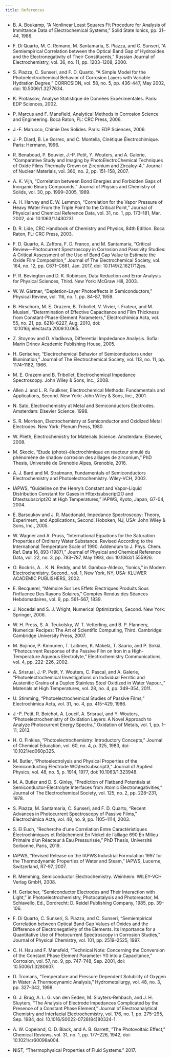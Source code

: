 ```yaml
---
title: References
---
```


* B. A. Boukamp, “A Nonlinear Least Squares Fit Procedure for Analysis of Immittance Data of Electrochemical Systems,” Solid State Ionics, pp. 31–44, 1986.

* F. Di Quarto, M. C. Romano, M. Santamaria, S. Piazza, and C. Sunseri, “A Semiempirical Correlation between the Optical Band Gap of Hydroxides and the Electronegativity of Their Constituents,” Russian Journal of Electrochemistry, vol. 36, no. 11, pp. 1203–1208, 2000.

* S. Piazza, C. Sunseri, and F. D. Quarto, “A Simple Model for the Photoelectrochemical Behavior of Corrosion Layers with Variable Hydration Degree,” CORROSION, vol. 58, no. 5, pp. 436–447, May 2002, doi: 10.5006/1.3277634.

* K. Protassov, Analyse Statistique de Données Expérimentales. Paris: EDP Sciences, 2002.

* P. Marcus and F. Mansfield, Analytical Methods in Corrosion Science and Engineering. Boca Raton, FL: CRC Press, 2006.

* J.-F. Marucco, Chimie Des Solides. Paris: EDP Sciences, 2006.

* J.-P. Diard, B. Le Gorrec, and C. Montella, Cinétique Électrochimique. Paris: Hermann, 1996.

* R. Benaboud, P. Bouvier, J.-P. Petit, Y. Wouters, and A. Galerie, “Comparative Study and Imaging by PhotoElectroChemical Techniques of Oxide Films Thermally Grown on Zirconium and Zircaloy-4,” Journal of Nuclear Materials, vol. 360, no. 2, pp. 151–158, 2007.

* A. K. Vijh, “Correlation between Bond Energies and Forbidden Gaps of Inorganic Binary Compounds,” Journal of Physics and Chemistry of Solids, vol. 30, pp. 1999–2005, 1969.

*  A. H. Harvey and E. W. Lemmon, “Correlation for the Vapor Pressure of Heavy Water From the Triple Point to the Critical Point,” Journal of Physical and Chemical Reference Data, vol. 31, no. 1, pp. 173–181, Mar. 2002, doi: 10.1063/1.1430231.

*  D. R. Lide, CRC Handbook of Chemistry and Physics, 84th Edition. Boca Raton, FL: CRC Press, 2003.

*  F. D. Quarto, A. Zaffora, F. D. Franco, and M. Santamaria, “Critical Review—Photocurrent Spectroscopy in Corrosion and Passivity Studies: A Critical Assessment of the Use of Band Gap Value to Estimate the Oxide Film Composition,” Journal of The Electrochemical Society, vol. 164, no. 12, pp. C671–C681, Jan. 2017, doi: 10.1149/2.1621712jes.

*  P. R. Bevington and D. K. Robinson, Data Reduction and Error Analysis for Physical Sciences, Third. New York: McGraw Hill, 2003.

*  W. W. Gärtner, “Depletion-Layer Photoeffects in Semiconductors,” Physical Review, vol. 116, no. 1, pp. 84–87, 1959.

*  B. Hirschorn, M. E. Orazem, B. Tribollet, V. Vivier, I. Frateur, and M. Musiani, “Determination of Effective Capacitance and Film Thickness from Constant-Phase-Element Parameters,” Electrochimica Acta, vol. 55, no. 21, pp. 6218–6227, Aug. 2010, doi: 10.1016/j.electacta.2009.10.065.

*  Z. Stoynov and D. Vladikova, Differential Impdedance Analysis. Sofia: Marin Drinov Academic Publishing House, 2005.

*  H. Gerischer, “Electrochemical Behavior of Semiconductors under Illumination,” Journal of The Electrochemical Society, vol. 113, no. 11, pp. 1174–1182, 1966.

*  M. E. Orazem and B. Tribollet, Electrochemical Impedance Spectroscopy. John Wiley & Sons, Inc., 2008.

*  Allen J. and L. R. Faulkner, Electrochemical Methods: Fundamentals and Applications, Second. New York: John Wiley & Sons, Inc., 2001.

*  N. Sato, Electrochemistry at Metal and Semiconductors Electrodes. Amsterdam: Elsevier Science, 1998.

*  S. R. Morrison, Electrochemistry at Semiconductor and Oxidized Metal Electrodes. New York: Plenum Press, 1980.

*  W. Plieth, Electrochemistry for Materials Science. Amsterdam: Elsevier, 2008.

*  M. Skocic, “Etude (photo)-électrochimique en réacteur simulé du phénomène de shadow corrosion des alliages de zirconium,” PhD Thesis, Université de Grenoble Alpes, Grenoble, 2016.

*  A. J. Bard and M. Stratmann, Fundamentals of Semiconductors Electrochemistry and Photoelectrochemistry. Wiley-VCH, 2002.

*  IAPWS, “Guideline on the Henry’s Constant and Vapor-Liquid Distribution Constant for Gases in H\textsubscript2O and D\textsubscript2O at High Temperatures,” IAPWS, Kyoto, Japan, G7-04, 2004.

*  E. Barsoukov and J. R. Macdonald, Impedance Spectroscopy: Theory, Experiment, and Applications, Second. Hoboken, NJ, USA: John Wiley & Sons, Inc., 2005.

*  W. Wagner and A. Pruss, “International Equations for the Saturation Properties of Ordinary Water Substance. Revised According to the International Temperature Scale of 1990. Addendum to J. Phys. Chem. Ref. Data 16, 893 (1987),” Journal of Physical and Chemical Reference Data, vol. 22, no. 3, pp. 783–787, May 1993, doi: 10.1063/1.555926.

*  O. Bockris, A. . K. N. Reddy, and M. Gamboa-Aldeco, “Ionics,” in Modern Electrochemistry, Second., vol. 1, New York, NY, USA: KLUWER ACADEMIC PUBLISHERS, 2002.

*  E. Becquerel, “Mémoire Sur Les Effets Électriques Produits Sous l’influence Des Rayons Solaires,” Comptes Rendus des Séances Hebdomadaires, vol. 9, pp. 561–567, 1839.

*  J. Nocedal and S. J. Wright, Numerical Optimization, Second. New York: Springer, 2006.

*  W. H. Press, S. A. Teukolsky, W. T. Vetterling, and B. P. Flannery, Numerical Recipes: The Art of Scientific Computing, Third. Cambridge: Cambridge University Press, 2007.

*  M. Bojinov, P. Kinnunen, T. Laitinen, K. Mäkelä, T. Saario, and P. Sirkiä, “Photocurrent Response of the Passive Film on Iron in a High-Temperature Aqueous Electrolyte,” Electrochemistry Communications, vol. 4, pp. 222–226, 2002.

*  A. Srisrual, J.-P. Petit, Y. Wouters, C. Pascal, and A. Galerie, “Photoelectrochemical Investigations on Individual Ferritic and Austenitic Grains of a Duplex Stainless Steel Oxidized in Water Vapour.,” Materials at High Temperatures, vol. 28, no. 4, pp. 349–354, 2011.

*  U. Stimming, “Photoelectrochemical Studies of Passive Films,” Electrochimica Acta, vol. 31, no. 4, pp. 415–429, 1986.

*  J.-P. Petit, R. Boichot, A. Loucif, A. Srisrual, and Y. Wouters, “Photoelectrochemistry of Oxidation Layers: A Novel Approach to Analyze Photocurrent Energy Spectra,” Oxidation of Metals, vol. 1, pp. 1–11, 2013.

*  H. O. Finklea, “Photoelectrochemistry: Introductory Concepts,” Journal of Chemical Education, vol. 60, no. 4, p. 325, 1983, doi: 10.1021/ed060p325.

*  M. Butler, “Photoelectrolysis and Physical Properties of the Semiconducting Electrode WO\textsubscript3,” Journal of Applied Physics, vol. 48, no. 5, p. 1914, 1977, doi: 10.1063/1.323948.

*  M. A. Butler and D. S. Ginley, “Prediction of Flatband Potentials at Semiconductor-Electrolyte Interfaces from Atomic Electronegativities,” Journal of The Electrochemical Society, vol. 125, no. 2, pp. 228–231, 1978.

*  S. Piazza, M. Santamaria, C. Sunseri, and F. D. Quarto, “Recent Advances in Photocurrent Spectroscopy of Passive Films,” Electrochimica Acta, vol. 48, no. 9, pp. 1105–1114, 2003.

*  S. El Euch, “Recherche d’une Corrélation Entre Caractéristiques Électrochimiques et Relâchement En Nickel de l’alliage 690 En Milieu Primaire d’un Réacteur à Eau Pressurisée,” PhD Thesis, Université Sorbonne, Paris, 2019.

*  IAPWS, “Revised Release on the IAPWS Industrial Formulation 1997 for the Thermodynamic Properties of Water and Steam,” IAPWS, Lucerne, Switzerland, R7-97, 2007.

*  R. Memming, Semiconductor Electrochemistry. Weinheim: WILEY-VCH Verlag GmbH, 2008.

*  H. Gerischer, “Semiconductor Electrodes and Their Interaction with Light,” in Photoelectrochemistry, Photocatalysis and Photoreactor, M. Schiavello, Ed., Dordrecht: D. Reidel Publishing Company, 1985, pp. 39–106.

*  F. Di Quarto, C. Sunseri, S. Piazza, and C. Sunseri, “Semiempirical Correlation between Optical Band Gap Values of Oxides and the Difference of Electronegativity of the Elements. Its Importance for a Quantitative Use of Photocurrent Spectroscopy in Corrosion Studies,” Journal of Physical Chemistry, vol. 101, pp. 2519–2525, 1997.

*  C. H. Hsu and F. Mansfeld, “Technical Note: Concerning the Conversion of the Constant Phase Element Parameter Y0 into a Capacitance,” Corrosion, vol. 57, no. 9, pp. 747–748, Sep. 2001, doi: 10.5006/1.3280607.

*  D. Tromans, “Temperature and Pressure Dependent Solubility of Oxygen in Water: A Thermodynamic Analysis,” Hydrometallurgy, vol. 48, no. 3, pp. 327–342, 1998.

*  G. J. Brug, A. L. G. van den Eeden, M. Sluyters-Rehbach, and J. H. Sluyters, “The Analysis of Electrode Impedances Complicated by the Presence of a Constant Phase Element,” Journal of Electroanalytical Chemistry and Interfacial Electrochemistry, vol. 176, no. 1, pp. 275–295, Sep. 1984, doi: 10.1016/S0022-0728(84)80324-1.

*  A. W. Copeland, O. D. Black, and A. B. Garrett, “The Photovoltaic Effect,” Chemical Reviews, vol. 31, no. 1, pp. 177–226, 1942, doi: 10.1021/cr60098a004.

*  NIST, “Thermophysical Properties of Fluid Systems.” 2017.
